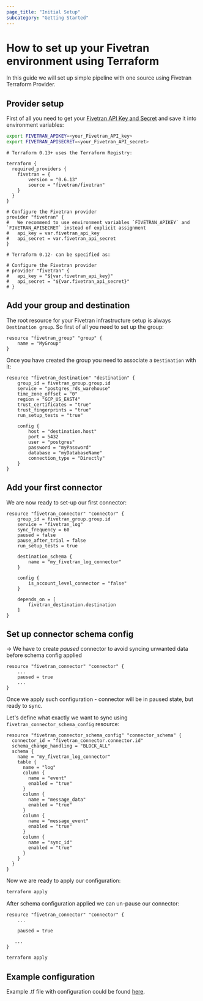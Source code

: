 ```yaml
---
page_title: "Initial Setup"
subcategory: "Getting Started"
---
```


# How to set up your Fivetran environment using Terraform

In this guide we will set up simple pipeline with one source using Fivetran Terraform Provider.

## Provider setup

First of all you need to get your [Fivetran API Key and Secret](https://fivetran.com/docs/rest-api/getting-started#gettingstarted) and save it into environment variables:

```bash
export FIVETRAN_APIKEY=<your_Fivetran_API_key>
export FIVETRAN_APISECRET=<your_Fivetran_API_secret>
```

```hcl
# Terraform 0.13+ uses the Terraform Registry:

terraform {
  required_providers {
    fivetran = {
        version = "0.6.13"                            
        source = "fivetran/fivetran"
    }
  }
}

# Configure the Fivetran provider
provider "fivetran" {
#   We recommend to use environment variables `FIVETRAN_APIKEY` and `FIVETRAN_APISECRET` instead of explicit assignment
#   api_key = var.fivetran_api_key
#   api_secret = var.fivetran_api_secret
}

# Terraform 0.12- can be specified as:

# Configure the Fivetran provider
# provider "fivetran" {
#   api_key = "${var.fivetran_api_key}"
#   api_secret = "${var.fivetran_api_secret}"
# }
```

## Add your group and destination

The root resource for your Fivetran infrastructure setup is always `Destination group`. So first of all you need to set up the group:

```hcl
resource "fivetran_group" "group" {
    name = "MyGroup"
}
```

Once you have created the group you need to associate a `Destination` with it:

```hcl
resource "fivetran_destination" "destination" {
    group_id = fivetran_group.group.id
    service = "postgres_rds_warehouse"
    time_zone_offset = "0"
    region = "GCP_US_EAST4"
    trust_certificates = "true"
    trust_fingerprints = "true"
    run_setup_tests = "true"

    config {
        host = "destination.host"
        port = 5432
        user = "postgres"
        password = "myPassword"
        database = "myDatabaseName"
        connection_type = "Directly"
    }
}
```

## Add your first connector

We are now ready to set-up our first connector:

```hcl
resource "fivetran_connector" "connector" {
    group_id = fivetran_group.group.id
    service = "fivetran_log"
    sync_frequency = 60
    paused = false 
    pause_after_trial = false
    run_setup_tests = true

    destination_schema {
        name = "my_fivetran_log_connector"
    } 

    config {
        is_account_level_connector = "false"
    }

    depends_on = [
        fivetran_destination.destination
    ]
}
```

## Set up connector schema config

-> We have to create *paused* connector to avoid syncing unwanted data before schema config applied

```hcl
resource "fivetran_connector" "connector" {
    ...
    paused = true 
    ...
}
```

Once we apply such configuration - connector will be in paused state, but ready to sync. 

Let's define what exactly we want to sync using `fivetran_connector_schema_config` resource:

```hcl
resource "fivetran_connector_schema_config" "connector_schema" {
  connector_id = "fivetran_connector.connector.id"
  schema_change_handling = "BLOCK_ALL"
  schema {
    name = "my_fivetran_log_connector"
    table {
      name = "log"
      column {
        name = "event"
        enabled = "true"
      }
      column {
        name = "message_data"
        enabled = "true"
      }
      column {
        name = "message_event"
        enabled = "true"
      }
      column {
        name = "sync_id"
        enabled = "true"
      }
    }
  }
}
```

Now we are ready to apply our configuration:

```bash
terraform apply
```

After schema configuration applied we can un-pause our connector:

```hcl
resource "fivetran_connector" "connector" {
    ...

    paused = true 

   ...
}
```

```bash
terraform apply
```

## Example configuration

Example .tf file with configuration could be found [here](https://github.com/fivetran/terraform-provider-fivetran/tree/main/config-examples/connector_setup.tf).
